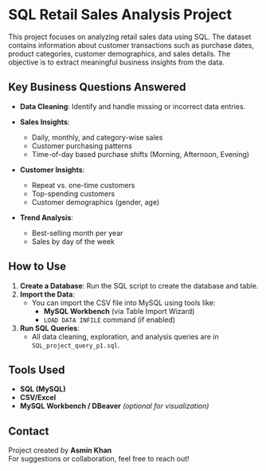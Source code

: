 # SQL Retail Sales Analysis Project

This project focuses on analyzing retail sales data using SQL. The dataset contains information about customer transactions such as purchase dates, product categories, customer demographics, and sales details. The objective is to extract meaningful business insights from the data.


##  Key Business Questions Answered

-  **Data Cleaning**: Identify and handle missing or incorrect data entries.
  
-  **Sales Insights**:
   - Daily, monthly, and category-wise sales
   - Customer purchasing patterns
   - Time-of-day based purchase shifts (Morning, Afternoon, Evening)
    
-  **Customer Insights**:
   - Repeat vs. one-time customers
   - Top-spending customers
   - Customer demographics (gender, age)
    
-  **Trend Analysis**:
   - Best-selling month per year
   - Sales by day of the week


##  How to Use

1. **Create a Database**: Run the SQL script to create the database and table.
2. **Import the Data**:
   - You can import the CSV file into MySQL using tools like:
     - **MySQL Workbench** (via Table Import Wizard)
     - `LOAD DATA INFILE` command (if enabled)
3. **Run SQL Queries**:
   - All data cleaning, exploration, and analysis queries are in `SQL_project_query_p1.sql`.


##  Tools Used

- **SQL (MySQL)**
- **CSV/Excel**
- **MySQL Workbench / DBeaver** *(optional for visualization)*


##  Contact

Project created by **Asmin Khan**  
For suggestions or collaboration, feel free to reach out!






